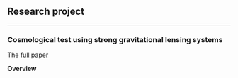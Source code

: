 ## Research project
<hr>

### Cosmological test using strong gravitational lensing systems

The [full paper](https://academic.oup.com/mnras/article/452/3/2423/1080095)

**Overview**
